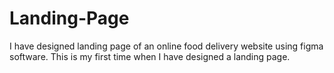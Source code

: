 # Landing-Page
I have designed landing page of an online food delivery website using figma software. This is my first time when I have designed a landing page.
